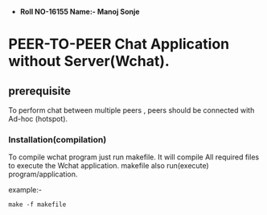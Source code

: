  * **Roll NO-16155           Name:- Manoj Sonje**

# PEER-TO-PEER Chat Application without Server(Wchat).

## prerequisite

To perform chat between multiple peers , peers should be connected with Ad-hoc (hotspot).

### Installation(compilation)

To compile wchat program just run makefile. It will compile All required files to execute the Wchat application. makefile also run(execute) program/application.

example:-

```
make -f makefile
```

